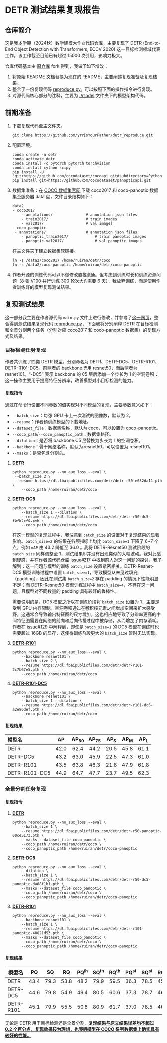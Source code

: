 # DETR 测试结果复现报告

## 仓库简介

这是我本学期（2024秋）数学建模大作业代码仓库，主要复现了 DETR (End-to-End Object Detection with Transformers, ECCV 2020) 这一目标检测领域代表工作。该工作截至目前已有超过 15000 次引用，影响力极大。

仓库代码基本由 [原仓库](https://github.com/facebookresearch/detr) fork 得到，我做了如下增改：
1. 将原始 README 文档替换为现在的 README，主要阐述复现准备及复现结果。
2. 整合了一份复现代码 [reproduce.py](/reproduce.py)，可以按照下面的操作指令进行复现。
3. 对源代码核心部分的注释，主要为 [./model](/models) 文件夹下的模型架构代码。

## 前期准备

1. 下载复现代码至主文件夹。

   ```
   git clone https://github.com/yrrIsYourFather/detr_reproduce.git
   ```

2. 配置环境。

   ```
   conda create -n detr
   conda activate detr
   conda install -c pytorch pytorch torchvision
   conda install cython scipy
   pip install -U 'git+https://github.com/cocodataset/cocoapi.git#subdirectory=PythonAPI'
   pip install git+https://github.com/cocodataset/panopticapi.git
   ```

3. 数据集准备：在 [COCO 数据集官网](https://cocodataset.org/#download) 下载 coco2017 和 coco-panoptic 数据集至服务器 data 盘，文件目录结构如下：

   ```
   data2
   - coco2017
       - annotations/  				# annotation json files
       - train2017/    				# train images
       - val2017/      				# val images
   - coco-panoptic
   	- annotations/					# annotation json files
       - panoptic_train2017/    		# train panoptic images
       - panoptic_val2017/      		# val panoptic images
   ```

   在主文件夹下建立数据集软链接。

   ```
   ln -s /data2/coco2017 /home/ruiran/detr/coco
   ln -s /data2/coco-panoptic /home/ruiran/detr/coco-panoptic
   ```

4. 作者开源的训练代码可以不做修改直接跑通。但考虑到训练时长和训练资源问题（8 张 V100 并行训练 300 轮次大约需要 6 天），我放弃训练，而是使用作者训练好的模型复现测试结果。

## 复现测试结果

这一部分我主要在作者源代码 `main.py` 文件上进行修改，并参考了[这一网页](https://gist.github.com/szagoruyko/9c9ebb8455610958f7deaa27845d7918)，整合得到测试结果复现代码 [reproduce.py](/reproduce.py) 。下面我将分别阐释 DETR 在目标检测和全景分割两个任务（分别对应 coco2017 和 coco-panoptic 数据集）的复现方式及结果。

### 目标检测任务复现

作者共训练了四类 DETR 模型，分别命名为 DETR、DETR-DC5、DETR-R101、DETR-R101-DC5。前两者的 backbone 选用 resnet50，而后两者为 resnet101。“-DC5” 表示 backbone 的 C5 层后添加一个步长为 1 的空洞卷积；这一操作主要用于提高特征分辨率，改善模型对小目标检测的能力。

#### 复现指令

通过在命令行设置不同参数的值实现对不同模型的复现，主要参数意义如下：

- `--batch_size`：每张 GPU 卡上一次测试的图像数，默认为 2。
- `--resume`：作者预训练模型的下载地址。
- `--dataset_file`：数据集名称，默认为 coco，可以设置为 coco-panoptic。
- `--coco_path`/`--coco_panoptic_path`：数据集路径。
- `--dilation`：是否将 backbone C5 层替换为步长为 1 的空洞卷积。
- `--backbone`：骨干网络名称，默认为 resnet50，可以设置为 resnet101。
- `--masks`：是否包含分割头。

1. **[DETR](https://dl.fbaipublicfiles.com/detr/detr-r50-e632da11.pth)** 

   ```
   python reproduce.py --no_aux_loss --eval \
   	--batch_size 2 \
   	--resume https://dl.fbaipublicfiles.com/detr/detr-r50-e632da11.pth \
       --coco_path /home/ruiran/detr/coco
   ```

2. **[DETR-DC5](https://dl.fbaipublicfiles.com/detr/detr-r50-dc5-f0fb7ef5.pth)**

   ```
   python reproduce.py --no_aux_loss --eval \
       --batch_size 1 --dilation \
       --resume https://dl.fbaipublicfiles.com/detr/detr-r50-dc5-f0fb7ef5.pth \
       --coco_path /home/ruiran/detr/coco
   ```

   在这一模型的复现过程中，我注意到 `batch_size` 的设置对于复现结果的显著影响。`batch_size=2` 的结果在各项指标上均比 `batch_size=1` 下降了 6~7 个点，例如 `mAP` 由 43.2 降低至 36.0 。我将 DETR-Resnet50 测试阶段的 `batch_size` 同样调整至 1，测试结果却并没有出现类似的大幅波动。我对此感到疑惑，并在作者源代码仓库 [issue#217](https://github.com/facebookresearch/detr/issues/217#issuecomment-684087741) 中找到前人对这一问题的探讨，我了解到：这一问题与模型的训练 `batch_size` 设置紧密相关。DETR-Resnet-DC5 模型训练过程中设置 `batch_size=1`，导致模型从未见过填充（padding），因此在测试集 `batch_size=2` 存在 padding 的情况下性能明显不足；而 DETR-Resnet50 模型训练过程中 `batch_size=4`，不存在这一问题，且模型对不同数量的 padding 具有较好的鲁棒性。

   需要说明的是，DC5 模型之所以在训练阶段将 `batch_size` 设置为 1，主要是受到 GPU 内存限制。空洞卷积通过在卷积核元素之间增加空间来扩大感受野，这通常会导致输出特征图的尺寸增加。这也相应地导致了分辨率更高的中间特征图需要在网络的前向和后向传播过程中被存储，从而增加了内存消耗。作者在 [issue#129](https://github.com/facebookresearch/detr/issues/129) 中解释到，即使是 `batch_size=1` 的 DC5 模型在训练时也需要超过 16GB 的显存，这使得训练阶段更大的 `batch_size` 暂时无法实现。

3. **[DETR-R101](https://dl.fbaipublicfiles.com/detr/detr-r101-2c7b67e5.pth)** 

   ```
   python reproduce.py --no_aux_loss --eval \
       --backbone resnet101 \
       --batch_size 2 \
       --resume https://dl.fbaipublicfiles.com/detr/detr-r101-2c7b67e5.pth \
       --coco_path /home/ruiran/detr/coco
   ```

4. **[DETR-R101-DC5](https://dl.fbaipublicfiles.com/detr/detr-r101-dc5-a2e86def.pth)**

   ```
   python reproduce.py --no_aux_loss --eval \
       --backbone resnet101 \
       --batch_size 1 --dilation \
       --resume https://dl.fbaipublicfiles.com/detr/detr-r101-dc5-a2e86def.pth \
       --coco_path /home/ruiran/detr/coco
   ```

#### 复现结果

| 模型名        |  AP  | AP<sub>50</sub> | AP<sub>75</sub> | AP<sub>S</sub> | AP<sub>M</sub> | AP<sub>L</sub> |
| :------------ | :--: | :-------------: | :-------------: | :------------: | :------------: | :------------: |
| DETR          | 42.0 |      62.4       |      44.2       |      20.5      |      45.8      |      61.1      |
| DETR-DC5      | 43.2 |      63.0       |      45.9       |      22.5      |      47.3      |      61.0      |
| DETR-R101     | 43.5 |      63.8       |      46.3       |      21.8      |      47.9      |      61.8      |
| DETR-R101-DC5 | 44.9 |      64.7       |      47.7       |      23.7      |      49.5      |      62.3      |

### 全景分割任务复现

#### 复现指令

1. **[DETR](https://dl.fbaipublicfiles.com/detr/detr-r50-panoptic-00ce5173.pth)**

   ```
   python reproduce.py --no_aux_loss --eval \
       --batch_size 1 \
       --resume https://dl.fbaipublicfiles.com/detr/detr-r50-panoptic-00ce5173.pth \
       --masks --dataset_file coco_panoptic \
       --coco_path /home/ruiran/detr/coco \
       --coco_panoptic_path /home/ruiran/detr/coco-panoptic
   ```

2. **[DETR-DC5](https://dl.fbaipublicfiles.com/detr/detr-r50-dc5-panoptic-da08f1b1.pth)**

   ```
   python reproduce.py --no_aux_loss --eval \
       --dilation \
       --batch_size 1 \
       --resume https://dl.fbaipublicfiles.com/detr/detr-r50-dc5-panoptic-da08f1b1.pth \
       --masks --dataset_file coco_panoptic \
       --coco_path /home/ruiran/detr/coco \
       --coco_panoptic_path /home/ruiran/detr/coco-panoptic
   ```

3. **[DETR-R101](https://dl.fbaipublicfiles.com/detr/detr-r101-panoptic-40021d53.pth)**

   ```
   python reproduce.py --no_aux_loss --eval \
       --backbone resnet101 \
       --batch_size 1 \
       --resume https://dl.fbaipublicfiles.com/detr/detr-r101-panoptic-40021d53.pth \
       --masks --dataset_file coco_panoptic \
       --coco_path /home/ruiran/detr/coco \
       --coco_panoptic_path /home/ruiran/detr/coco-panoptic
   ```

#### 复现结果

| 模型名    |  PQ  |  SQ  |  RQ  | PQ<sup>th</sup> | SQ<sup>th</sup> | RQ<sup>th</sup> | PQ<sup>st</sup> | SQ<sup>st</sup> | RQ<sup>st</sup> |  AP  |
| --------- | :--: | :--: | :--: | :-------------: | :-------------: | :-------------: | :-------------: | :-------------: | :-------------: | :--: |
| DETR      | 43.4 | 79.3 | 53.8 |      48.2       |      79.9       |      59.5       |      36.3       |      78.5       |      45.3       | 31.1 |
| DETR-DC5  | 44.6 | 79.8 | 54.9 |      49.4       |      80.5       |      60.6       |      37.3       |      78.7       |      46.4       | 31.9 |
| DETR-R101 | 45.1 | 79.9 | 55.5 |      50.6       |      80.9       |      61.7       |      37.0       |      78.5       |      46.0       | 33.0 |

无论是 DETR 用于目标检测还是全景分割，**<u>复现结果与原文结果误差均不超过 0.2 个百分点，复现效果较为理想，也表明模型在 COCO 系列数据集上确实具有较好的性能。</u>**
